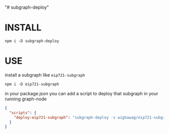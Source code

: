 "# subgraph-deploy"

# INSTALL

`npm i -D subgraph-deploy`

# USE

install a subgraph like `eip721-subgraph`

`npm i -D eip721-subgraph`

in your package.json you can add a script to deploy that subgraph in your running graph-node

```json
{
  "scripts": {
    "deploy:eip721-subgraph": "subgraph-deploy -s wighawag/eip721-subgraph -f eip721-subgraph -i http://localhost:5001/api -g http://localhost:8020"
  }
}
```
